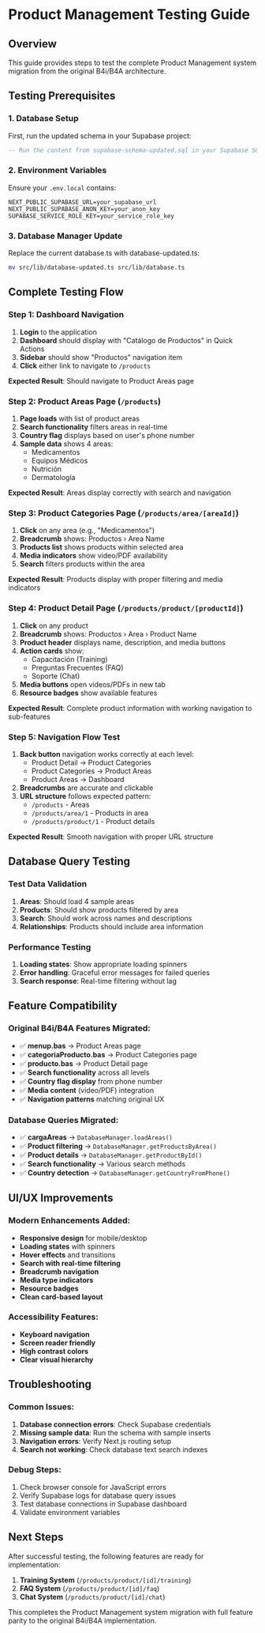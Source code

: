 # Product Management Testing Guide

## Overview
This guide provides steps to test the complete Product Management system migration from the original B4i/B4A architecture.

## Testing Prerequisites

### 1. Database Setup
First, run the updated schema in your Supabase project:
```sql
-- Run the content from supabase-schema-updated.sql in your Supabase SQL Editor
```

### 2. Environment Variables
Ensure your `.env.local` contains:
```
NEXT_PUBLIC_SUPABASE_URL=your_supabase_url
NEXT_PUBLIC_SUPABASE_ANON_KEY=your_anon_key
SUPABASE_SERVICE_ROLE_KEY=your_service_role_key
```

### 3. Database Manager Update
Replace the current database.ts with database-updated.ts:
```bash
mv src/lib/database-updated.ts src/lib/database.ts
```

## Complete Testing Flow

### Step 1: Dashboard Navigation
1. **Login** to the application
2. **Dashboard** should display with "Catálogo de Productos" in Quick Actions
3. **Sidebar** should show "Productos" navigation item
4. **Click** either link to navigate to `/products`

**Expected Result**: Should navigate to Product Areas page

### Step 2: Product Areas Page (`/products`)
1. **Page loads** with list of product areas
2. **Search functionality** filters areas in real-time
3. **Country flag** displays based on user's phone number
4. **Sample data** shows 4 areas:
   - Medicamentos
   - Equipos Médicos
   - Nutrición
   - Dermatología

**Expected Result**: Areas display correctly with search and navigation

### Step 3: Product Categories Page (`/products/area/[areaId]`)
1. **Click** on any area (e.g., "Medicamentos")
2. **Breadcrumb** shows: Productos › Area Name
3. **Products list** shows products within selected area
4. **Media indicators** show video/PDF availability
5. **Search** filters products within the area

**Expected Result**: Products display with proper filtering and media indicators

### Step 4: Product Detail Page (`/products/product/[productId]`)
1. **Click** on any product
2. **Breadcrumb** shows: Productos › Area › Product Name
3. **Product header** displays name, description, and media buttons
4. **Action cards** show:
   - Capacitación (Training)
   - Preguntas Frecuentes (FAQ)
   - Soporte (Chat)
5. **Media buttons** open videos/PDFs in new tab
6. **Resource badges** show available features

**Expected Result**: Complete product information with working navigation to sub-features

### Step 5: Navigation Flow Test
1. **Back button** navigation works correctly at each level:
   - Product Detail → Product Categories
   - Product Categories → Product Areas  
   - Product Areas → Dashboard
2. **Breadcrumbs** are accurate and clickable
3. **URL structure** follows expected pattern:
   - `/products` - Areas
   - `/products/area/1` - Products in area
   - `/products/product/1` - Product details

**Expected Result**: Smooth navigation with proper URL structure

## Database Query Testing

### Test Data Validation
1. **Areas**: Should load 4 sample areas
2. **Products**: Should show products filtered by area
3. **Search**: Should work across names and descriptions
4. **Relationships**: Products should include area information

### Performance Testing
1. **Loading states**: Show appropriate loading spinners
2. **Error handling**: Graceful error messages for failed queries
3. **Search response**: Real-time filtering without lag

## Feature Compatibility

### Original B4i/B4A Features Migrated:
- ✅ **menup.bas** → Product Areas page
- ✅ **categoriaProducto.bas** → Product Categories page
- ✅ **producto.bas** → Product Detail page
- ✅ **Search functionality** across all levels
- ✅ **Country flag display** from phone number
- ✅ **Media content** (video/PDF) integration
- ✅ **Navigation patterns** matching original UX

### Database Queries Migrated:
- ✅ **cargaAreas** → `DatabaseManager.loadAreas()`
- ✅ **Product filtering** → `DatabaseManager.getProductsByArea()`
- ✅ **Product details** → `DatabaseManager.getProductById()`
- ✅ **Search functionality** → Various search methods
- ✅ **Country detection** → `DatabaseManager.getCountryFromPhone()`

## UI/UX Improvements

### Modern Enhancements Added:
- **Responsive design** for mobile/desktop
- **Loading states** with spinners
- **Hover effects** and transitions
- **Search with real-time filtering**
- **Breadcrumb navigation**
- **Media type indicators**
- **Resource badges**
- **Clean card-based layout**

### Accessibility Features:
- **Keyboard navigation**
- **Screen reader friendly**
- **High contrast colors**
- **Clear visual hierarchy**

## Troubleshooting

### Common Issues:
1. **Database connection errors**: Check Supabase credentials
2. **Missing sample data**: Run the schema with sample inserts
3. **Navigation errors**: Verify Next.js routing setup
4. **Search not working**: Check database text search indexes

### Debug Steps:
1. Check browser console for JavaScript errors
2. Verify Supabase logs for database query issues
3. Test database connections in Supabase dashboard
4. Validate environment variables

## Next Steps

After successful testing, the following features are ready for implementation:
1. **Training System** (`/products/product/[id]/training`)
2. **FAQ System** (`/products/product/[id]/faq`)
3. **Chat System** (`/products/product/[id]/chat`)

This completes the Product Management system migration with full feature parity to the original B4i/B4A implementation.
